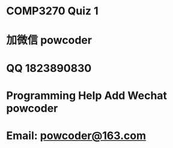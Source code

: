 # COMP3270 Quiz 1
# 加微信 powcoder

# QQ 1823890830

# Programming Help Add Wechat powcoder

# Email: powcoder@163.com

